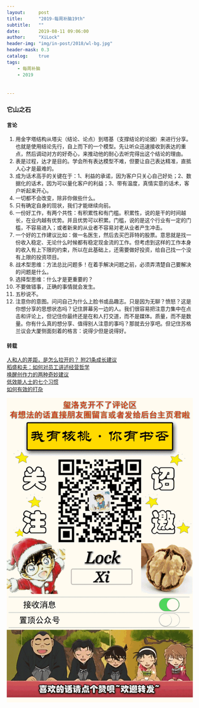 ```yaml
---
layout:     post
title:      "2019-每周补脑19th"
subtitle:   ""
date:       2019-08-11 09:06:00
author:     "XiLock"
header-img: "img/in-post/2018/wl-bg.jpg"
header-mask: 0.3
catalog:    true
tags:
    - 每周补脑
    - 2019


---
```

 
### 它山之石
#### 言论
1. 用金字塔结构从塔尖（结论、论点）到塔基（支撑结论的论据）来进行分享。也就是使用结论先行，自上而下的一个模型。先让听众迅速接收到表达的重点，然后调动对方的好奇心，来推动他的耐心去听完得出这个结论的理由。
1. 表是过程，达才是目的。学会所有表达模型不难，但要让自己表达精准，直抵人心才是最难的。
1. 成为话术高手的关键在于：1、利益的承诺，因为客户只关心自己好处；2、数据化的话术，因为可以量化客户的利益；3、带有温度，真情实意的话术，客户听起来开心。
1. 一切都不会改变，除非你做些什么。
1. 只有确定自身的现状，我们才能继续向前。
1. 一份好工作，有两个共性：有积累性和有门槛。积累性，说的是干的时间越长，在业内越有优势。并且优势可以积累。门槛，说的是这个行业有一定的门槛，不容易进入；或者新来的从业者不容易对老从业者产生冲击。
1. 一个好的工作建议比如：做一名医生，然后去买巴菲特的股票。意思就是找一份收入稳定、无论什么时候都有稳定现金流的工作。但考虑到这样的工作本身的收入有上下限的约束，所以在此基础上，还需要做好投资，给自己找一个没有上限的投资项目。
1. 战术型思维：方法总比问题多！在着手解决问题之前，必须弄清楚自己要解决的问题是什么。
1. 选择型思维：什么才是更重要的？
1. 不要做错事，正确的事情就会发生。
1. 五秒说不。
1. 注意你的意图。问问自己为什么上脸书或品趣志。只是因为无聊？愤怒？这是你想分享的思想状态吗？记住屏幕另一边的人。我们很容易把注意力集中在点击和评论上，但记住你最终还是在和人打交道，而不是媒体。质量，而不是数量。你有什么真的想分享、值得别人注意的事吗？那就去分享吧。但记住苏格兰议会大厦侧面刻着的格言：说得少但是说得好。



#### 转载
[人和人的差距，是怎么拉开的？ 附21条成长建议](https://mp.weixin.qq.com/s?__biz=MzIxNTAzNzU0Ng==&mid=2654632276&idx=6&sn=444624489e20912fa1f986247f3ea86e&chksm=8c50ba51bb273347ad3e9c725ef33ff745b03b976f0c6d8e9406f5bc0d2193b114c17399d0d2&mpshare=1&scene=24&srcid=#rd)  
[稻盛和夫：如何对员工讲述经营哲学](https://mp.weixin.qq.com/s?__biz=MzIxNTAzNzU0Ng==&mid=2654633438&idx=2&sn=348ce608077ad50a75afd5984dc7318c&chksm=8c50bedbbb2737cd6b4e1748ff847530fccf7bc22165d8bd1656f0080e98212ebe7766486af2&mpshare=1&scene=24&srcid=#rd)  
[唤醒创作力的两种奇妙建议](https://mp.weixin.qq.com/s?__biz=MjM5NjA3OTM0MA==&mid=2655715308&idx=1&sn=6dcfe91ce91eaf3cacd38a8aa58333be&chksm=bd50ec6f8a276579371063934368ef84822b1f2f2f04ec8c001deaae1ac37b6968f28366939b&mpshare=1&scene=24&srcid=&sharer_sharetime=1564203155221&sharer_shareid=94ee81ed11f34f7d7a5a020bfe1b12ac#rd)  
[低效能人士的七个习惯](https://mp.weixin.qq.com/s?__biz=MzI4NzM1MjA0OQ==&mid=2247488817&idx=3&sn=82c11d8561b8d1379fcc10b39bf074aa&chksm=ebcfa0afdcb829b954ca44a473f7e75a05317b309b9697a1f3fe608cab7289e4fee8a4a1e90c&mpshare=1&scene=24&srcid=&sharer_sharetime=1564552808541&sharer_shareid=94ee81ed11f34f7d7a5a020bfe1b12ac#rd)  
[如何有效的打杂](https://mp.weixin.qq.com/s?__biz=MzI0MjA1Mjg2Ng==&mid=2649868684&idx=1&sn=1cff825ea6e5f0a55864df5fb527e948&chksm=f10753e1c670daf7f42d45780a6930d4077a02bc4b791361c5226d1c578723b87cfa7873d4a9&mpshare=1&scene=24&srcid=&sharer_sharetime=1565345268308&sharer_shareid=94ee81ed11f34f7d7a5a020bfe1b12ac#rd)  


![](/img/wc-tail.GIF)
